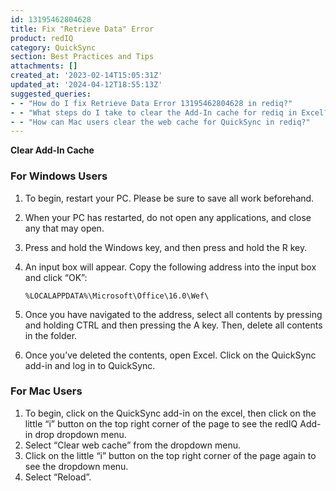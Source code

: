 ```yaml
---
id: 13195462804628
title: Fix "Retrieve Data" Error
product: redIQ
category: QuickSync
section: Best Practices and Tips
attachments: []
created_at: '2023-02-14T15:05:31Z'
updated_at: '2024-04-12T18:55:13Z'
suggested_queries:
- - "How do I fix Retrieve Data Error 13195462804628 in rediq?"
- - "What steps do I take to clear the Add-In cache for rediq in Excel?"
- - "How can Mac users clear the web cache for QuickSync in rediq?"
---
```

**Clear Add-In Cache**

### For Windows Users

1. To begin, restart your PC. Please be sure to save all work beforehand.
2. When your PC has restarted, do not open any applications, and close any that may open.
3. Press and hold the Windows key, and then press and hold the R key.
4. An input box will appear. Copy the following address into the input box and click “OK”:  

   ```
   %LOCALAPPDATA%\Microsoft\Office\16.0\Wef\
   ```
5. Once you have navigated to the address, select all contents by pressing and holding CTRL and then pressing the A key. Then, delete all contents in the folder.
6. Once you’ve deleted the contents, open Excel. Click on the QuickSync add-in and log in to QuickSync.

### For Mac Users

1. To begin, click on the QuickSync add-in on the excel, then click on the little “i” button on the top right corner of the page to see the redIQ Add-in drop dropdown menu.
2. Select “Clear web cache” from the dropdown menu.
3. Click on the little “i” button on the top right corner of the page again to see the dropdown menu.
4. Select “Reload”.